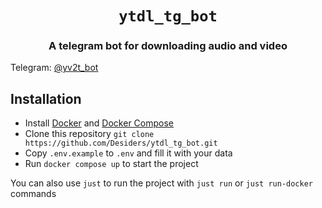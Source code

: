 <div align="center">

<h1><code>ytdl_tg_bot</code></h1>

<h3>
A telegram bot for downloading audio and video
</h3>

</div>

Telegram: [@yv2t_bot](https://t.me/yv2t_bot)

## Installation

- Install [Docker](https://docs.docker.com/get-docker/) and [Docker Compose](https://docs.docker.com/compose/install/)
- Clone this repository `git clone https://github.com/Desiders/ytdl_tg_bot.git`
- Copy `.env.example` to `.env` and fill it with your data
- Run `docker compose up` to start the project

You can also use `just` to run the project with `just run` or `just run-docker` commands
